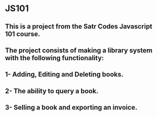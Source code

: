 # JS101
## This is a project from the Satr Codes Javascript 101 course.
## The project consists of making a library system with the following functionality:
## 1- Adding, Editing and Deleting books.
## 2- The ability to query a book.
## 3- Selling a book and exporting an invoice.
